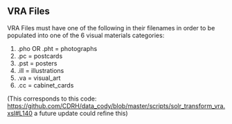 ## VRA Files

VRA Files must have one of the following in their filenames in order to be populated into one of the 6 visual materials categories: 

1. .pho OR .pht = photographs
2. .pc = postcards
3. .pst = posters
4. .ill = illustrations
5. .va = visual_art
6. .cc = cabinet_cards

(This corresponds to this code: https://github.com/CDRH/data_cody/blob/master/scripts/solr_transform_vra.xsl#L140 a future update could refine this)
